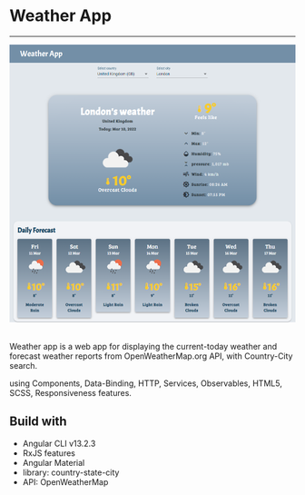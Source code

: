 # Weather App
---

![Weather app screenshot](./image/screenshot.png)

<br/>
Weather app is a web app for displaying the current-today weather and forecast weather reports from OpenWeatherMap.org API, with Country-City search.

using Components, Data-Binding, HTTP, Services, Observables, HTML5, SCSS, Responsiveness features.

## Build with
- Angular CLI v13.2.3
- RxJS features
- Angular Material
- library: country-state-city
- API: OpenWeatherMap